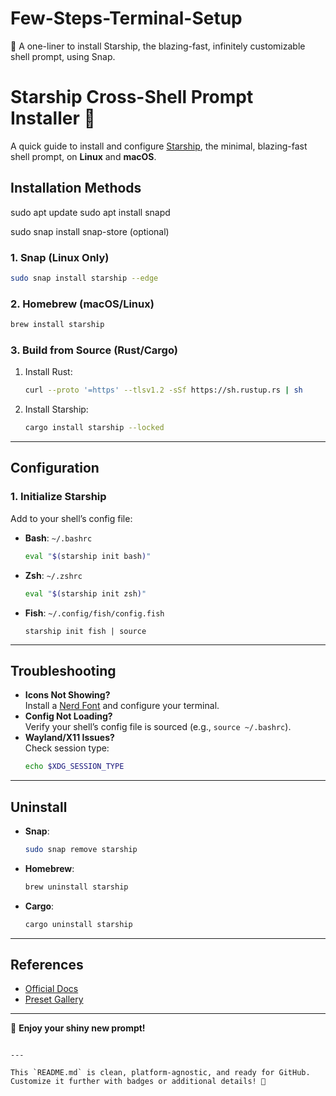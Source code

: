 # Few-Steps-Terminal-Setup
🚀 A one-liner to install Starship, the blazing-fast, infinitely customizable shell prompt, using Snap.
# Starship Cross-Shell Prompt Installer 🚀

A quick guide to install and configure [Starship](https://starship.rs/), the minimal, blazing-fast shell prompt, on **Linux** and **macOS**.

## **Installation Methods**
sudo apt update
sudo apt install snapd


sudo snap install snap-store (optional)



### **1. Snap (Linux Only)**
```bash
sudo snap install starship --edge
```

### **2. Homebrew (macOS/Linux)**
```bash
brew install starship
```

### **3. Build from Source (Rust/Cargo)**
1. Install Rust:
   ```bash
   curl --proto '=https' --tlsv1.2 -sSf https://sh.rustup.rs | sh
   ```
2. Install Starship:
   ```bash
   cargo install starship --locked
   ```

---

## **Configuration**

### **1. Initialize Starship**
Add to your shell’s config file:
- **Bash**: `~/.bashrc`
  ```bash
  eval "$(starship init bash)"
  ```
- **Zsh**: `~/.zshrc`
  ```zsh
  eval "$(starship init zsh)"
  ```
- **Fish**: `~/.config/fish/config.fish`
  ```fish
  starship init fish | source
  ```


---

## **Troubleshooting**
- **Icons Not Showing?**  
  Install a [Nerd Font](https://www.nerdfonts.com/) and configure your terminal.
- **Config Not Loading?**  
  Verify your shell’s config file is sourced (e.g., `source ~/.bashrc`).
- **Wayland/X11 Issues?**  
  Check session type:
  ```bash
  echo $XDG_SESSION_TYPE
  ```

---

## **Uninstall**
- **Snap**:
  ```bash
  sudo snap remove starship
  ```
- **Homebrew**:
  ```bash
  brew uninstall starship
  ```
- **Cargo**:
  ```bash
  cargo uninstall starship
  ```

---

## **References**
- [Official Docs](https://starship.rs/config/)
- [Preset Gallery](https://starship.rs/presets/)

---

🌟 **Enjoy your shiny new prompt!**  
```

---

This `README.md` is clean, platform-agnostic, and ready for GitHub. Customize it further with badges or additional details! 🎉
